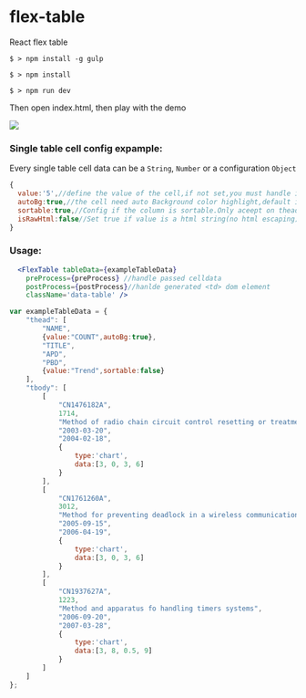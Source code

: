 # flex-table
React flex table

`$ > npm install -g gulp`

`$ > npm install`

`$ > npm run dev`

Then open index.html, then play with the demo

<img src="https://raw.github.com/regou/flex-table/master/rdimg.jpg" >


### Single table cell config expample:

Every single table cell data can be a `String`, `Number` or a configuration `Object`

```javascript 
{
  value:'5',//define the value of the cell,if not set,you must handle it on pre/postprocess
  autoBg:true,//the cell need auto Background color highlight,default is true
  sortable:true,//Config if the column is sortable.Only aceept on thead default is true
  isRawHtml:false//Set true if value is a html string(no html escaping),default is false
}
```

### Usage:
```jsx
  <FlexTable tableData={exampleTableData}
    preProcess={preProcess} //handle passed celldata
    postProcess={postProcess}//hanlde generated <td> dom element
    className='data-table' />
```


```javascript
var exampleTableData = {
    "thead": [
        "NAME",
        {value:"COUNT",autoBg:true},
        "TITLE",
        "APD",
        "PBD",
        {value:"Trend",sortable:false}
    ],
    "tbody": [
        [
            "CN1476182A",
            1714,
            "Method of radio chain circuit control resetting or treatment of timer",
            "2003-03-20",
            "2004-02-18",
            {
                type:'chart',
                data:[3, 0, 3, 6]
            }
        ],
        [
            "CN1761260A",
            3012,
            "Method for preventing deadlock in a wireless communications system",
            "2005-09-15",
            "2006-04-19",
            {
                type:'chart',
                data:[3, 0, 3, 6]
            }
        ],
        [
            "CN1937627A",
            1223,
            "Method and apparatus fo handling timers systems",
            "2006-09-20",
            "2007-03-28",
            {
                type:'chart',
                data:[3, 8, 0.5, 9]
            }
        ]        
    ]
};
```





